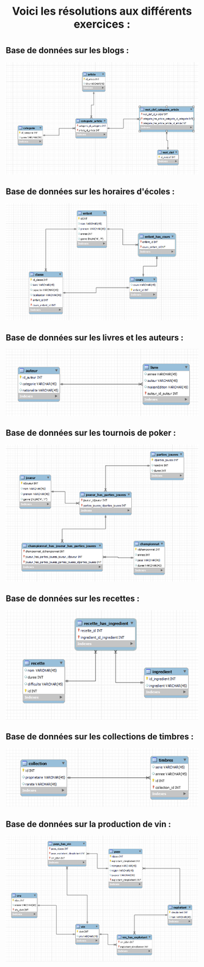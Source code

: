 <h1 align="center"> Voici les résolutions aux différents exercices : <h1>

## Base de données sur les blogs : 
![](blog.png)

## Base de données sur les horaires d'écoles : 
![](horaire.png)

## Base de données sur les livres et les auteurs : 
![](livre.png)

## Base de données sur les tournois de poker : 
![](poker.png)

## Base de données sur les recettes : 
![](recette.png)

## Base de données sur les collections de timbres : 
![](timbre.png)

## Base de données sur la production de vin : 
![](vin.png)